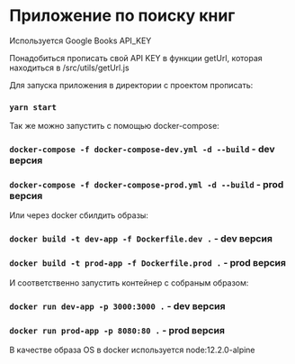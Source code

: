 # Приложение по поиску книг

Используется Google Books API_KEY

Понадобиться прописать свой API KEY в функции getUrl, которая находиться в /src/utils/getUrl.js

Для запуска приложения в директории с проектом прописать:

### `yarn start`

Так же можно запустить с помощью docker-compose:

### `docker-compose -f docker-compose-dev.yml -d --build` - dev версия

### `docker-compose -f docker-compose-prod.yml -d --build` - prod версия

Или через docker сбилдить образы:

### `docker build -t dev-app -f Dockerfile.dev .` - dev версия

### `docker build -t prod-app -f Dockerfile.prod .` - prod версия

И соответственно запустить контейнер с собраным образом:

### `docker run dev-app -p 3000:3000 .` - dev версия

### `docker run prod-app -p 8080:80 .` - prod версия

В качестве образа OS в docker используется node:12.2.0-alpine
